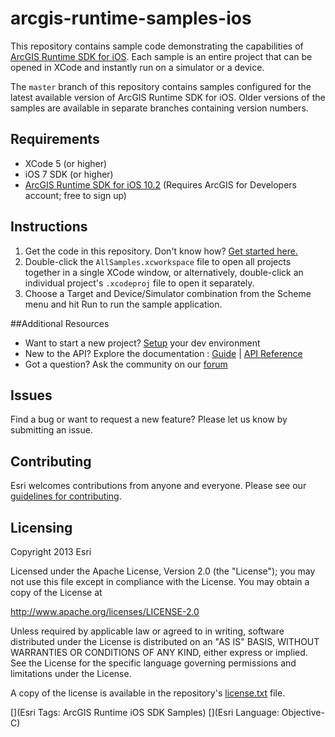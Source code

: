 arcgis-runtime-samples-ios
==========================
This repository contains sample code demonstrating the capabilities of [ArcGIS Runtime SDK for iOS](http://developers.arcgis.com/en/ios/). Each sample is an entire project that can be opened in XCode and instantly run on a simulator or a device.

The ```master``` branch of this repository contains samples configured for the latest available version of ArcGIS Runtime SDK for iOS. Older versions of the samples are available in separate branches containing version numbers.

## Requirements
* XCode 5 (or higher)
* iOS 7 SDK (or higher)
* [ArcGIS Runtime SDK for iOS 10.2](https://developers.arcgis.com/en/ios/) (Requires ArcGIS for Developers account; free to sign up)

## Instructions

1. Get the code in this repository. Don't know how? [Get started here.](http://htmlpreview.github.com/?https://github.com/Esri/esri.github.com/blob/master/help/esri-getting-to-know-github.html)
1. Double-click the ```AllSamples.xcworkspace``` file to open all projects together in a single XCode window, or alternatively, double-click an individual project's ```.xcodeproj``` file to open it separately.
1. Choose a Target and Device/Simulator combination from the Scheme menu and hit Run to run the sample application. 





##Additional Resources

* Want to start a new project? [Setup](https://developers.arcgis.com/en/ios/info/install.htm) your dev environment
* New to the API? Explore the documentation : [Guide](http://developers.arcgis.com/en/ios/guide/introduction.htm) | [API Reference](http://developers.arcgis.com/en/ios/api-reference/index.htm)
* Got a question? Ask the community on our [forum](http://forums.arcgis.com/forums/78-ArcGIS-for-iOS-SDK)

## Issues

Find a bug or want to request a new feature?  Please let us know by submitting an issue.

## Contributing

Esri welcomes contributions from anyone and everyone. Please see our [guidelines for contributing](https://github.com/esri/contributing).

## Licensing
Copyright 2013 Esri

Licensed under the Apache License, Version 2.0 (the "License");
you may not use this file except in compliance with the License.
You may obtain a copy of the License at

   http://www.apache.org/licenses/LICENSE-2.0

Unless required by applicable law or agreed to in writing, software
distributed under the License is distributed on an "AS IS" BASIS,
WITHOUT WARRANTIES OR CONDITIONS OF ANY KIND, either express or implied.
See the License for the specific language governing permissions and
limitations under the License.

A copy of the license is available in the repository's [license.txt]( https://raw.github.com/Esri/arcgis-runtime-samples-ios/master/license.txt) file.

[](Esri Tags: ArcGIS Runtime iOS SDK Samples)
[](Esri Language: Objective-C)​
